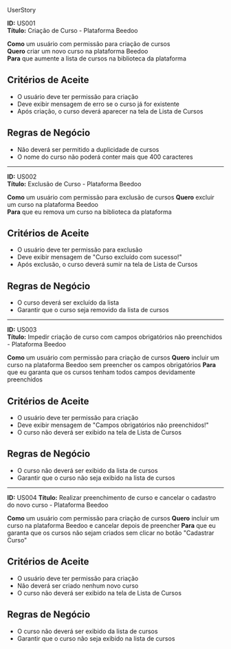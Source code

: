 UserStory
 
**ID:** US001  
**Título:** Criação de Curso - Plataforma Beedoo
 
**Como** um usuário com permissão para criação de cursos <br>
**Quero** criar um novo curso na plataforma Beedoo  
**Para** que aumente a lista de cursos na biblioteca da plataforma
 
## Critérios de Aceite
- O usuário deve ter permissão para criação
- Deve exibir mensagem de erro se o curso já for existente
- Após criação, o curso deverá aparecer na tela de Lista de Cursos
 
## Regras de Negócio
- Não deverá ser permitido a duplicidade de cursos
- O nome do curso não poderá conter mais que 400 caracteres
 
-------
 
**ID:** US002  
**Título:** Exclusão de Curso - Plataforma Beedoo
 
**Como** um usuário com permissão para exclusão de cursos
**Quero** excluir um curso na plataforma Beedoo  
**Para** que eu remova um curso na biblioteca da plataforma
 
## Critérios de Aceite
- O usuário deve ter permissão para exclusão
- Deve exibir mensagem de "Curso excluído com sucesso!"
- Após exclusão, o curso deverá sumir na tela de Lista de Cursos
 
## Regras de Negócio
- O curso deverá ser excluído da lista
- Garantir que o curso seja removido da lista de cursos
 
 
-------
 
**ID:** US003  
**Título:** Impedir criação de curso com campos obrigatórios não preenchidos  - Plataforma Beedoo
 
**Como** um usuário com permissão para criação de cursos
**Quero** incluir um curso na plataforma Beedoo sem preencher os campos obrigatórios
**Para** que eu garanta que os cursos tenham todos campos devidamente preenchidos
 
## Critérios de Aceite
- O usuário deve ter permissão para criação
- Deve exibir mensagem de "Campos obrigatórios não preenchidos!"
- O curso não deverá ser exibido na tela de Lista de Cursos
 
## Regras de Negócio
- O curso não deverá ser exibido da lista de cursos
- Garantir que o curso não seja exibido na lista de cursos
 
 
-------
 
**ID:** US004 
**Título:** Realizar preenchimento de curso e cancelar o cadastro do novo curso - Plataforma Beedoo
 
**Como** um usuário com permissão para criação de cursos
**Quero** incluir um curso na plataforma Beedoo e cancelar depois de preencher
**Para** que eu garanta que os cursos não sejam criados sem clicar no botão "Cadastrar Curso"
 
## Critérios de Aceite
- O usuário deve ter permissão para criação
- Não deverá ser criado nenhum novo curso
- O curso não deverá ser exibido na tela de Lista de Cursos
 
## Regras de Negócio
- O curso não deverá ser exibido da lista de cursos
- Garantir que o curso não seja exibido na lista de cursos
